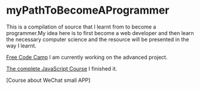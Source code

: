 # myPathToBecomeAProgrammer

This is a compilation of source that I learnt from to become a programmer.My idea here is to first become a web developer and then learn the necessary computer science and the resource will be presented in the way I learnt.

[Free Code Camp](https://freecodecamp.com) I am currently working on the advanced project.

[The complete JavaScript Course](https://www.udemy.com/the-complete-javascript-course/learn/v4/overview) I finished it.

[Course about WeChat small APP]
